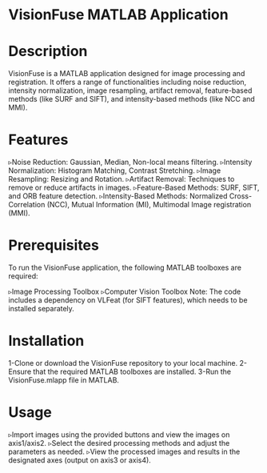 # VisionFuse MATLAB Application

# Description
VisionFuse is a MATLAB application designed for image processing and registration. It offers a range of functionalities including noise reduction, intensity normalization, image resampling, artifact removal, feature-based methods (like SURF and SIFT), and intensity-based methods (like NCC and MMI).

# Features

▹Noise Reduction: Gaussian, Median, Non-local means filtering.
▹Intensity Normalization: Histogram Matching, Contrast Stretching.
▹Image Resampling: Resizing and Rotation.
▹Artifact Removal: Techniques to remove or reduce artifacts in images.
▹Feature-Based Methods: SURF, SIFT, and ORB feature detection.
▹Intensity-Based Methods: Normalized Cross-Correlation (NCC), Mutual Information (MI), Multimodal Image registration (MMI).

# Prerequisites
To run the VisionFuse application, the following MATLAB toolboxes are required:

▹Image Processing Toolbox
▹Computer Vision Toolbox
Note: The code includes a dependency on VLFeat (for SIFT features), which needs to be installed separately.

# Installation
1-Clone or download the VisionFuse repository to your local machine.
2-Ensure that the required MATLAB toolboxes are installed.
3-Run the VisionFuse.mlapp file in MATLAB.

# Usage
▹Import images using the provided buttons and view the images on axis1/axis2.
▹Select the desired processing methods and adjust the parameters as needed.
▹View the processed images and results in the designated axes (output on axis3 or axis4).
